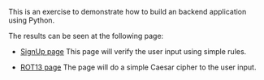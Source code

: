 This is an exercise to demonstrate how to build an backend application using Python.

The results can be seen at the following page:

* [SignUp page](https://hello-world-203309.appspot.com/signup)
This page will verify the user input using simple rules.

* [ROT13 page](https://hello-world-203309.appspot.com/rot13)
The page will do a simple Caesar cipher to the user input.